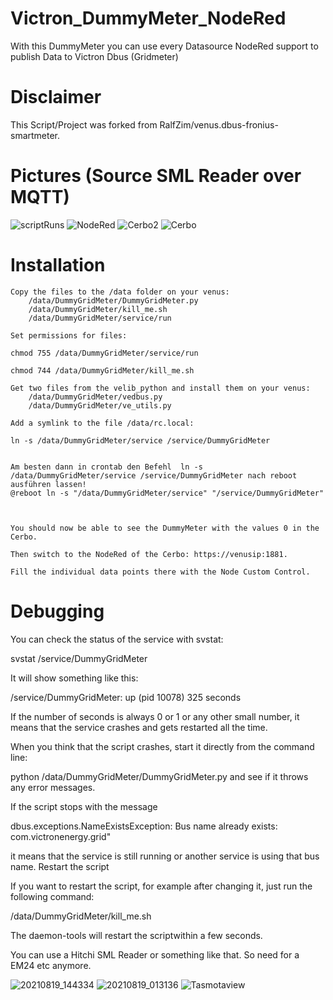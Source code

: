 # Victron_DummyMeter_NodeRed
With this DummyMeter you can use every Datasource NodeRed support to publish Data to Victron Dbus (Gridmeter)


# Disclaimer
This Script/Project was forked from RalfZim/venus.dbus-fronius-smartmeter.

# Pictures (Source  SML Reader over MQTT)

![scriptRuns](https://github.com/Marv2190/Victron_DummyMeter_NodeRed/assets/24812585/522c7a27-6fe1-40e9-aa71-33005e92a3e4)
![NodeRed](https://github.com/Marv2190/Victron_DummyMeter_NodeRed/assets/24812585/12588376-c111-4766-9c85-5725431ff136)
![Cerbo2](https://github.com/Marv2190/Victron_DummyMeter_NodeRed/assets/24812585/885eb751-36b4-4003-90c0-a0e6a6f5d7bc)
![Cerbo](https://github.com/Marv2190/Victron_DummyMeter_NodeRed/assets/24812585/f834f423-5ec7-4327-b8e6-5f7040843406)

# Installation

    Copy the files to the /data folder on your venus:
        /data/DummyGridMeter/DummyGridMeter.py
        /data/DummyGridMeter/kill_me.sh
        /data/DummyGridMeter/service/run

    Set permissions for files:

    chmod 755 /data/DummyGridMeter/service/run

    chmod 744 /data/DummyGridMeter/kill_me.sh

    Get two files from the velib_python and install them on your venus:
        /data/DummyGridMeter/vedbus.py
        /data/DummyGridMeter/ve_utils.py

    Add a symlink to the file /data/rc.local:

    ln -s /data/DummyGridMeter/service /service/DummyGridMeter


    Am besten dann in crontab den Befehl  ln -s /data/DummyGridMeter/service /service/DummyGridMeter nach reboot ausführen lassen!
    @reboot ln -s "/data/DummyGridMeter/service" "/service/DummyGridMeter"



    You should now be able to see the DummyMeter with the values 0 in the Cerbo.

    Then switch to the NodeRed of the Cerbo: https://venusip:1881.

    Fill the individual data points there with the Node Custom Control. 



# Debugging

You can check the status of the service with svstat:

svstat /service/DummyGridMeter

It will show something like this:

/service/DummyGridMeter: up (pid 10078) 325 seconds

If the number of seconds is always 0 or 1 or any other small number, it means that the service crashes and gets restarted all the time.

When you think that the script crashes, start it directly from the command line:

python /data/DummyGridMeter/DummyGridMeter.py
and see if it throws any error messages.

If the script stops with the message

dbus.exceptions.NameExistsException: Bus name already exists: com.victronenergy.grid"

it means that the service is still running or another service is using that bus name.
Restart the script

If you want to restart the script, for example after changing it, just run the following command:

/data/DummyGridMeter/kill_me.sh

The daemon-tools will restart the scriptwithin a few seconds.

You can use a Hitchi SML Reader or something like that. So need for a EM24 etc anymore.

![20210819_144334](https://github.com/Marv2190/Victron_DummyMeter_NodeRed/assets/24812585/5b91f310-6cf5-4709-b5c5-ada52defcfeb)
![20210819_013136](https://github.com/Marv2190/Victron_DummyMeter_NodeRed/assets/24812585/ec720004-67e4-43fc-bdb8-916b0cfe3d30)
![Tasmotaview](https://github.com/Marv2190/Victron_DummyMeter_NodeRed/assets/24812585/4fbb9959-a11c-4014-a073-3a488548d9dc)
